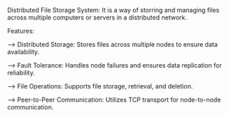 Distributed File Storage System: It is a way of storring and managing files across multiple computers or servers in a distributed network.

Features: 

--> Distributed Storage: Stores files across multiple nodes to ensure data availability.

--> Fault Tolerance: Handles node failures and ensures data replication for reliability.

--> File Operations: Supports file storage, retrieval, and deletion.

--> Peer-to-Peer Communication: Utilizes TCP transport for node-to-node communication.

